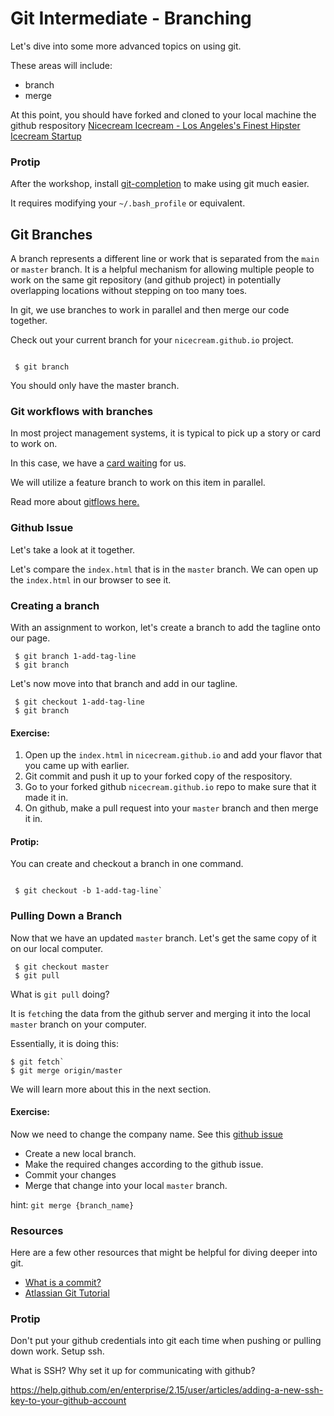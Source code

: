 
# Git Intermediate - Branching 

Let's dive into some more advanced topics on using git.

These areas will include:

- branch
- merge

At this point, you should have forked and cloned to your local machine the github respository [Nicecream Icecream - Los Angeles's Finest Hipster Icecream Startup](https://github.com/ndanielsen/nicecream.github.io)


### Protip

After the workshop, install [git-completion](https://github.com/bobthecow/git-flow-completion/wiki/Install-Bash-git-completion) to make using git much easier.

It requires modifying your `~/.bash_profile` or equivalent.



## Git Branches

A branch represents a different line or work that is separated from the `main` or `master` branch. It is a helpful mechanism for allowing multiple people to work on the same git repository (and github project) in potentially overlapping locations without stepping on too many toes.

In git, we use branches to work in parallel and then merge our code together.

Check out your current branch for your `nicecream.github.io` project.

```

 $ git branch

```

You should only have the master branch.


### Git workflows with branches

In most project management systems, it is typical to pick up a story or card to work on.

In this case, we have a [card waiting](https://github.com/ndanielsen/nicecream.github.io/issues/1) for us.

We will utilize a feature branch to work on this item in parallel.

Read more about [gitflows here.](https://www.atlassian.com/git/tutorials/comparing-workflows/gitflow-workflow)


### Github Issue

Let's take a look at it together. 

Let's compare the `index.html` that is in the `master` branch. We can open up the `index.html` in our browser to see it.


### Creating a branch

With an assignment to workon, let's create a branch to add the tagline onto our page.

```
 $ git branch 1-add-tag-line
 $ git branch

```

Let's now move into that branch and add in our tagline.

```
 $ git checkout 1-add-tag-line
 $ git branch

```

#### Exercise:
1) Open up the `index.html` in `nicecream.github.io` and add your flavor that you came up with earlier.
2) Git commit and push it up to your forked copy of the respository.
2) Go to your forked github `nicecream.github.io` repo to make sure that it made it in.
3) On github, make a pull request into your `master` branch and then merge it in.


#### Protip: 
You can create and checkout a branch in one command.

```

 $ git checkout -b 1-add-tag-line`

```


### Pulling Down a Branch

Now that we have an updated `master` branch. Let's get the same copy of it on our local computer.

```
 $ git checkout master
 $ git pull

```

What is `git pull` doing?

It is `fetch`ing the data from the github server and merging it into the local `master` branch on your computer.

Essentially, it is doing this:

```
$ git fetch`
$ git merge origin/master

```

We will learn more about this in the next section.


#### Exercise:

Now we need to change the company name. 
See this [github issue](https://github.com/ndanielsen/nicecream.github.io/issues/2)

- Create a new local branch.
- Make the required changes according to the github issue.
- Commit your changes
- Merge that change into your local `master` branch.

hint: `git merge {branch_name}`


### Resources

Here are a few other resources that might be helpful for diving deeper into git.

- [What is a commit?](https://chris.beams.io/posts/git-commit/)
- [Atlassian Git Tutorial](https://www.atlassian.com/git/tutorials)


### Protip

Don't put your github credentials into git each time when pushing or pulling down work. Setup ssh.

What is SSH? Why set it up for communicating with github?

https://help.github.com/en/enterprise/2.15/user/articles/adding-a-new-ssh-key-to-your-github-account
